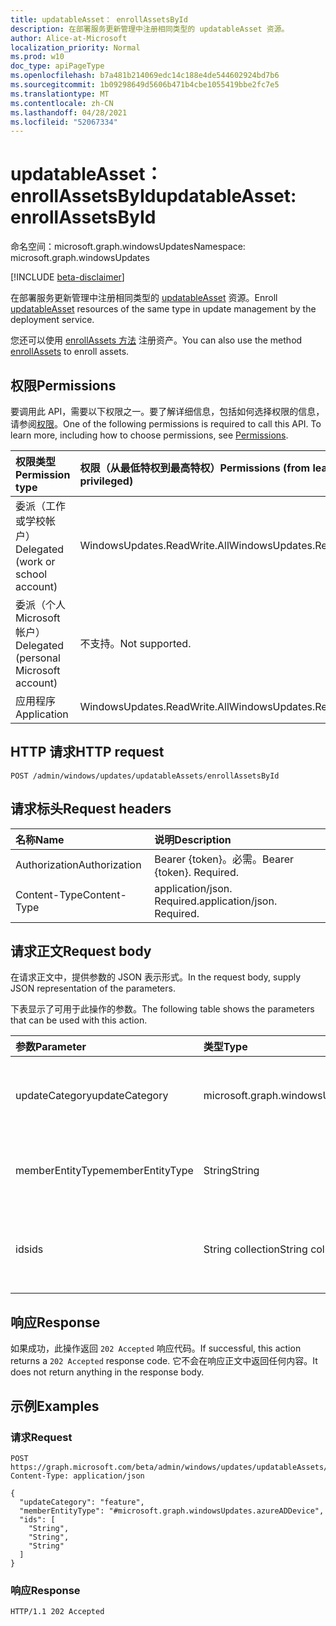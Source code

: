```yaml
---
title: updatableAsset： enrollAssetsById
description: 在部署服务更新管理中注册相同类型的 updatableAsset 资源。
author: Alice-at-Microsoft
localization_priority: Normal
ms.prod: w10
doc_type: apiPageType
ms.openlocfilehash: b7a481b214069edc14c188e4de544602924bd7b6
ms.sourcegitcommit: 1b09298649d5606b471b4cbe1055419bbe2fc7e5
ms.translationtype: MT
ms.contentlocale: zh-CN
ms.lasthandoff: 04/28/2021
ms.locfileid: "52067334"
---
```

# <a name="updatableasset-enrollassetsbyid"></a><span data-ttu-id="53935-103">updatableAsset： enrollAssetsById</span><span class="sxs-lookup"><span data-stu-id="53935-103">updatableAsset: enrollAssetsById</span></span>
<span data-ttu-id="53935-104">命名空间：microsoft.graph.windowsUpdates</span><span class="sxs-lookup"><span data-stu-id="53935-104">Namespace: microsoft.graph.windowsUpdates</span></span>

[!INCLUDE [beta-disclaimer](../../includes/beta-disclaimer.md)]

<span data-ttu-id="53935-105">在部署服务更新管理中注册相同类型的 [updatableAsset](../resources/windowsupdates-updatableasset.md) 资源。</span><span class="sxs-lookup"><span data-stu-id="53935-105">Enroll [updatableAsset](../resources/windowsupdates-updatableasset.md) resources of the same type in update management by the deployment service.</span></span>

<span data-ttu-id="53935-106">您还可以使用 [enrollAssets 方法](windowsupdates-updatableasset-enrollassets.md) 注册资产。</span><span class="sxs-lookup"><span data-stu-id="53935-106">You can also use the method [enrollAssets](windowsupdates-updatableasset-enrollassets.md) to enroll assets.</span></span>

## <a name="permissions"></a><span data-ttu-id="53935-107">权限</span><span class="sxs-lookup"><span data-stu-id="53935-107">Permissions</span></span>
<span data-ttu-id="53935-p101">要调用此 API，需要以下权限之一。要了解详细信息，包括如何选择权限的信息，请参阅[权限](/graph/permissions-reference)。</span><span class="sxs-lookup"><span data-stu-id="53935-p101">One of the following permissions is required to call this API. To learn more, including how to choose permissions, see [Permissions](/graph/permissions-reference).</span></span>

|<span data-ttu-id="53935-110">权限类型</span><span class="sxs-lookup"><span data-stu-id="53935-110">Permission type</span></span>|<span data-ttu-id="53935-111">权限（从最低特权到最高特权）</span><span class="sxs-lookup"><span data-stu-id="53935-111">Permissions (from least to most privileged)</span></span>|
|:---|:---|
|<span data-ttu-id="53935-112">委派（工作或学校帐户）</span><span class="sxs-lookup"><span data-stu-id="53935-112">Delegated (work or school account)</span></span>|<span data-ttu-id="53935-113">WindowsUpdates.ReadWrite.All</span><span class="sxs-lookup"><span data-stu-id="53935-113">WindowsUpdates.ReadWrite.All</span></span>|
|<span data-ttu-id="53935-114">委派（个人 Microsoft 帐户）</span><span class="sxs-lookup"><span data-stu-id="53935-114">Delegated (personal Microsoft account)</span></span>|<span data-ttu-id="53935-115">不支持。</span><span class="sxs-lookup"><span data-stu-id="53935-115">Not supported.</span></span>|
|<span data-ttu-id="53935-116">应用程序</span><span class="sxs-lookup"><span data-stu-id="53935-116">Application</span></span>|<span data-ttu-id="53935-117">WindowsUpdates.ReadWrite.All</span><span class="sxs-lookup"><span data-stu-id="53935-117">WindowsUpdates.ReadWrite.All</span></span>|

## <a name="http-request"></a><span data-ttu-id="53935-118">HTTP 请求</span><span class="sxs-lookup"><span data-stu-id="53935-118">HTTP request</span></span>

<!-- {
  "blockType": "ignored"
}
-->
``` http
POST /admin/windows/updates/updatableAssets/enrollAssetsById
```

## <a name="request-headers"></a><span data-ttu-id="53935-119">请求标头</span><span class="sxs-lookup"><span data-stu-id="53935-119">Request headers</span></span>
|<span data-ttu-id="53935-120">名称</span><span class="sxs-lookup"><span data-stu-id="53935-120">Name</span></span>|<span data-ttu-id="53935-121">说明</span><span class="sxs-lookup"><span data-stu-id="53935-121">Description</span></span>|
|:---|:---|
|<span data-ttu-id="53935-122">Authorization</span><span class="sxs-lookup"><span data-stu-id="53935-122">Authorization</span></span>|<span data-ttu-id="53935-p102">Bearer {token}。必需。</span><span class="sxs-lookup"><span data-stu-id="53935-p102">Bearer {token}. Required.</span></span>|
|<span data-ttu-id="53935-125">Content-Type</span><span class="sxs-lookup"><span data-stu-id="53935-125">Content-Type</span></span>|<span data-ttu-id="53935-p103">application/json. Required.</span><span class="sxs-lookup"><span data-stu-id="53935-p103">application/json. Required.</span></span>|

## <a name="request-body"></a><span data-ttu-id="53935-128">请求正文</span><span class="sxs-lookup"><span data-stu-id="53935-128">Request body</span></span>
<span data-ttu-id="53935-129">在请求正文中，提供参数的 JSON 表示形式。</span><span class="sxs-lookup"><span data-stu-id="53935-129">In the request body, supply JSON representation of the parameters.</span></span>

<span data-ttu-id="53935-130">下表显示了可用于此操作的参数。</span><span class="sxs-lookup"><span data-stu-id="53935-130">The following table shows the parameters that can be used with this action.</span></span>

|<span data-ttu-id="53935-131">参数</span><span class="sxs-lookup"><span data-stu-id="53935-131">Parameter</span></span>|<span data-ttu-id="53935-132">类型</span><span class="sxs-lookup"><span data-stu-id="53935-132">Type</span></span>|<span data-ttu-id="53935-133">说明</span><span class="sxs-lookup"><span data-stu-id="53935-133">Description</span></span>|
|:---|:---|:---|
|<span data-ttu-id="53935-134">updateCategory</span><span class="sxs-lookup"><span data-stu-id="53935-134">updateCategory</span></span>|<span data-ttu-id="53935-135">microsoft.graph.windowsUpdates.updateCategory</span><span class="sxs-lookup"><span data-stu-id="53935-135">microsoft.graph.windowsUpdates.updateCategory</span></span>|<span data-ttu-id="53935-136">要管理的服务的更新类别。</span><span class="sxs-lookup"><span data-stu-id="53935-136">The category of updates for the service to manage.</span></span> <span data-ttu-id="53935-137">支持 **updateCategory** 值的子集。</span><span class="sxs-lookup"><span data-stu-id="53935-137">Supports a subset of the values for **updateCategory**.</span></span> <span data-ttu-id="53935-138">可能的值是 `feature` ：。</span><span class="sxs-lookup"><span data-stu-id="53935-138">Possible values are: `feature`.</span></span>|
|<span data-ttu-id="53935-139">memberEntityType</span><span class="sxs-lookup"><span data-stu-id="53935-139">memberEntityType</span></span>|<span data-ttu-id="53935-140">String</span><span class="sxs-lookup"><span data-stu-id="53935-140">String</span></span>|<span data-ttu-id="53935-141">**updatableAsset 资源的完整** 类型。</span><span class="sxs-lookup"><span data-stu-id="53935-141">The full type of the **updatableAsset** resources.</span></span> <span data-ttu-id="53935-142">可能的值是 `#microsoft.graph.windowsUpdates.azureADDevice` ：。</span><span class="sxs-lookup"><span data-stu-id="53935-142">Possible values are: `#microsoft.graph.windowsUpdates.azureADDevice`.</span></span>|
|<span data-ttu-id="53935-143">ids</span><span class="sxs-lookup"><span data-stu-id="53935-143">ids</span></span>|<span data-ttu-id="53935-144">String collection</span><span class="sxs-lookup"><span data-stu-id="53935-144">String collection</span></span>|<span data-ttu-id="53935-145">与 **updatableAsset** 资源相对应的标识符列表，这些资源由服务针对给定 **updateCategory** 注册更新管理。</span><span class="sxs-lookup"><span data-stu-id="53935-145">List of identifiers corresponding to the **updatableAsset** resources to enroll in update management by the service for the given **updateCategory**.</span></span>|

## <a name="response"></a><span data-ttu-id="53935-146">响应</span><span class="sxs-lookup"><span data-stu-id="53935-146">Response</span></span>

<span data-ttu-id="53935-147">如果成功，此操作返回 `202 Accepted` 响应代码。</span><span class="sxs-lookup"><span data-stu-id="53935-147">If successful, this action returns a `202 Accepted` response code.</span></span> <span data-ttu-id="53935-148">它不会在响应正文中返回任何内容。</span><span class="sxs-lookup"><span data-stu-id="53935-148">It does not return anything in the response body.</span></span>

## <a name="examples"></a><span data-ttu-id="53935-149">示例</span><span class="sxs-lookup"><span data-stu-id="53935-149">Examples</span></span>

### <a name="request"></a><span data-ttu-id="53935-150">请求</span><span class="sxs-lookup"><span data-stu-id="53935-150">Request</span></span>
<!-- {
  "blockType": "request",
  "name": "updatableasset_enrollassetsbyid"
}
-->
``` http
POST https://graph.microsoft.com/beta/admin/windows/updates/updatableAssets/enrollAssetsById
Content-Type: application/json

{
  "updateCategory": "feature",
  "memberEntityType": "#microsoft.graph.windowsUpdates.azureADDevice",
  "ids": [
    "String",
    "String",
    "String"
  ]
}
```


### <a name="response"></a><span data-ttu-id="53935-151">响应</span><span class="sxs-lookup"><span data-stu-id="53935-151">Response</span></span>

<!-- {
  "blockType": "response",
  "truncated": true
}
-->
``` http
HTTP/1.1 202 Accepted
```

